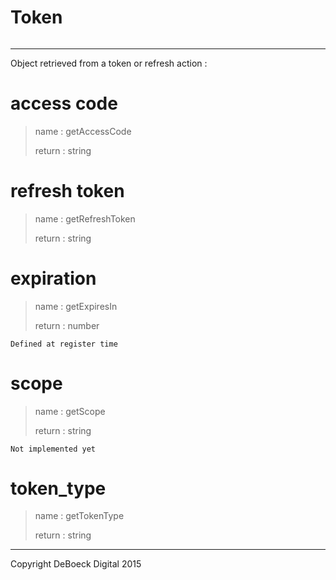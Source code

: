 # Token
######
---

Object retrieved from a token or refresh action :

# access code
> name : getAccessCode
>
> return : string

# refresh token
> name : getRefreshToken
>
> return : string

# expiration
> name : getExpiresIn
>
> return : number

    Defined at register time

# scope
> name : getScope
>
> return : string

    Not implemented yet

# token_type
> name : getTokenType
>
> return : string

---
Copyright DeBoeck Digital 2015